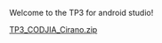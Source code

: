 Welcome to the TP3 for android studio!

[TP3_CODJIA_Cirano.zip](https://github.com/elmaniora/TP3/files/11103809/TP3_CODJIA_Cirano.zip)
